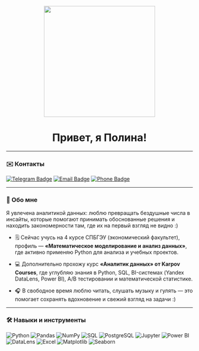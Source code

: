 <!-- GIF с котиком -->
<p align="center">
  <img src="https://media.giphy.com/media/JIX9t2j0ZTN9S/giphy.gif" width="300" />
</p>

<h1 align="center">Привет, я Полина!</h1>

---

### ✉️ Контакты

[![Telegram Badge](https://img.shields.io/badge/-@avvpolina-2CA5E0?style=for-the-badge&logo=telegram&logoColor=white)](https://t.me/avvpolina)
[![Email Badge](https://img.shields.io/badge/-averyanovapolina@outlook.com-D14836?style=for-the-badge&logo=microsoft-outlook&logoColor=white)](mailto:averyanovapolina@outlook.com)
[![Phone Badge](https://img.shields.io/badge/-+7%20965%20044%208435-25D366?style=for-the-badge&logo=whatsapp&logoColor=white)](tel:+79650448435)

---

### 🪷 Обо мне

Я увлечена аналитикой данных: люблю превращать бездушные числа в инсайты, которые помогают принимать обоснованные решения и находить закономерности там, где их на первый взгляд не видно :) 

* 🗒️ Сейчас учусь на 4 курсе СПБГЭУ (экономический факультет), профиль — **«Математическое моделирование и анализ данных»**, где активно применяю Python для анализа и учебных проектов.

* 💻 Дополнительно прохожу курс **«Аналитик данных» от Karpov Courses**, где углубляю знания в Python, SQL, BI-системах (Yandex DataLens, Power BI), A/B тестировании и математической статистике.

* 🎧 В свободное время люблю читать, слушать музыку и гулять — это помогает сохранять вдохновение и свежий взгляд на задачи :)

---

### 🛠️ Навыки и инструменты

![Python](https://img.shields.io/badge/-Python-3776AB?style=for-the-badge&logo=python&logoColor=white)
![Pandas](https://img.shields.io/badge/-Pandas-150458?style=for-the-badge&logo=pandas&logoColor=white)
![NumPy](https://img.shields.io/badge/-NumPy-013243?style=for-the-badge&logo=numpy&logoColor=white)
![SQL](https://img.shields.io/badge/-SQL-4479A1?style=for-the-badge&logo=mysql&logoColor=white)
![PostgreSQL](https://img.shields.io/badge/-PostgreSQL-336791?style=for-the-badge&logo=postgresql&logoColor=white)
![Jupyter](https://img.shields.io/badge/-Jupyter-F37626?style=for-the-badge&logo=jupyter&logoColor=white)
![Power BI](https://img.shields.io/badge/-Power%20BI-F2C811?style=for-the-badge&logo=powerbi&logoColor=black)
![DataLens](https://img.shields.io/badge/-DataLens-000000?style=for-the-badge&logo=yandex&logoColor=white)
![Excel](https://img.shields.io/badge/-Excel-217346?style=for-the-badge&logo=microsoft-excel&logoColor=white)
![Matplotlib](https://img.shields.io/badge/-Matplotlib-11557C?style=for-the-badge&logo=matplotlib&logoColor=white)
![Seaborn](https://img.shields.io/badge/-Seaborn-0C2233?style=for-the-badge&logoColor=white)

